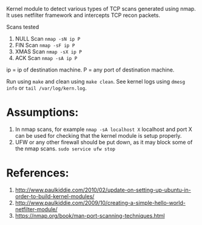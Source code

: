 Kernel module to detect various types of TCP scans generated using nmap. It uses netfilter framework and intercepts TCP recon packets.


Scans tested
1. NULL Scan `nmap -sN ip P`
2. FIN Scan  `nmap -sF ip P`
3. XMAS Scan `nmap -sX ip P`
4. ACK Scan  `nmap -sA ip P`

ip = ip of destination machine.
P = any port of destination machine.

Run using `make` and clean using `make clean`.
See kernel logs using `dmesg info` or `tail /var/log/kern.log`.

Assumptions:
===========
1. In nmap scans, for example `nmap -sA localhost X` localhost and port X can be used for checking that the kernel module is setup properly.
2. UFW or any other firewall should be put down, as it may block some of the nmap scans. `sudo service ufw stop`

References:
==========

1.	http://www.paulkiddie.com/2010/02/update-on-setting-up-ubuntu-in-order-to-build-kernel-modules/
2.	http://www.paulkiddie.com/2009/10/creating-a-simple-hello-world-netfilter-module/
3.	https://nmap.org/book/man-port-scanning-techniques.html
